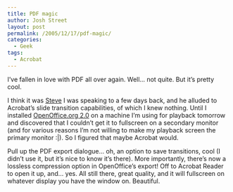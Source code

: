 ```yaml
---
title: PDF magic
author: Josh Street
layout: post
permalink: /2005/12/17/pdf-magic/
categories:
  - Geek
tags:
  - Acrobat
---
```

I&#8217;ve fallen in love with PDF all over again. Well&#8230; not quite. But it&#8217;s pretty cool.

I think it was [Steve][1] I was speaking to a few days back, and he alluded to Acrobat&#8217;s slide transition capabilities, of which I knew nothing. Until I installed [OpenOffice.org 2.0][2] on a machine I&#8217;m using for playback tomorrow and discovered that I couldn&#8217;t get it to fullscreen on a secondary monitor (and for various reasons I&#8217;m not willing to make my playback screen the primary monitor :|). So I figured that maybe Acrobat would.

Pull up the PDF export dialogue&#8230; oh, an option to save transitions, cool (I didn&#8217;t use it, but it&#8217;s nice to know it&#8217;s there). More importantly, there&#8217;s now a lossless compression option in OpenOffice&#8217;s export! Off to Acrobat Reader to open it up, and&#8230; yes. All still there, great quality, and it will fullscreen on whatever display you have the window on. Beautiful.

 [1]: http://www.swylie.com/
 [2]: http://openoffice.org/